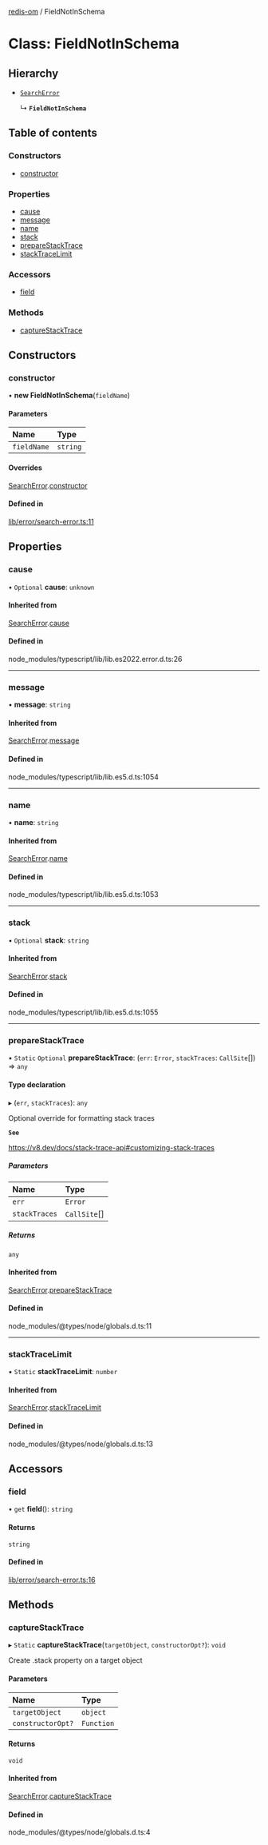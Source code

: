 [redis-om](../README.md) / FieldNotInSchema

# Class: FieldNotInSchema

## Hierarchy

- [`SearchError`](SearchError.md)

  ↳ **`FieldNotInSchema`**

## Table of contents

### Constructors

- [constructor](FieldNotInSchema.md#constructor)

### Properties

- [cause](FieldNotInSchema.md#cause)
- [message](FieldNotInSchema.md#message)
- [name](FieldNotInSchema.md#name)
- [stack](FieldNotInSchema.md#stack)
- [prepareStackTrace](FieldNotInSchema.md#preparestacktrace)
- [stackTraceLimit](FieldNotInSchema.md#stacktracelimit)

### Accessors

- [field](FieldNotInSchema.md#field)

### Methods

- [captureStackTrace](FieldNotInSchema.md#capturestacktrace)

## Constructors

### constructor

• **new FieldNotInSchema**(`fieldName`)

#### Parameters

| Name | Type |
| :------ | :------ |
| `fieldName` | `string` |

#### Overrides

[SearchError](SearchError.md).[constructor](SearchError.md#constructor)

#### Defined in

[lib/error/search-error.ts:11](https://github.com/redis/redis-om-node/blob/4f5798b/lib/error/search-error.ts#L11)

## Properties

### cause

• `Optional` **cause**: `unknown`

#### Inherited from

[SearchError](SearchError.md).[cause](SearchError.md#cause)

#### Defined in

node_modules/typescript/lib/lib.es2022.error.d.ts:26

___

### message

• **message**: `string`

#### Inherited from

[SearchError](SearchError.md).[message](SearchError.md#message)

#### Defined in

node_modules/typescript/lib/lib.es5.d.ts:1054

___

### name

• **name**: `string`

#### Inherited from

[SearchError](SearchError.md).[name](SearchError.md#name)

#### Defined in

node_modules/typescript/lib/lib.es5.d.ts:1053

___

### stack

• `Optional` **stack**: `string`

#### Inherited from

[SearchError](SearchError.md).[stack](SearchError.md#stack)

#### Defined in

node_modules/typescript/lib/lib.es5.d.ts:1055

___

### prepareStackTrace

▪ `Static` `Optional` **prepareStackTrace**: (`err`: `Error`, `stackTraces`: `CallSite`[]) => `any`

#### Type declaration

▸ (`err`, `stackTraces`): `any`

Optional override for formatting stack traces

**`See`**

https://v8.dev/docs/stack-trace-api#customizing-stack-traces

##### Parameters

| Name | Type |
| :------ | :------ |
| `err` | `Error` |
| `stackTraces` | `CallSite`[] |

##### Returns

`any`

#### Inherited from

[SearchError](SearchError.md).[prepareStackTrace](SearchError.md#preparestacktrace)

#### Defined in

node_modules/@types/node/globals.d.ts:11

___

### stackTraceLimit

▪ `Static` **stackTraceLimit**: `number`

#### Inherited from

[SearchError](SearchError.md).[stackTraceLimit](SearchError.md#stacktracelimit)

#### Defined in

node_modules/@types/node/globals.d.ts:13

## Accessors

### field

• `get` **field**(): `string`

#### Returns

`string`

#### Defined in

[lib/error/search-error.ts:16](https://github.com/redis/redis-om-node/blob/4f5798b/lib/error/search-error.ts#L16)

## Methods

### captureStackTrace

▸ `Static` **captureStackTrace**(`targetObject`, `constructorOpt?`): `void`

Create .stack property on a target object

#### Parameters

| Name | Type |
| :------ | :------ |
| `targetObject` | `object` |
| `constructorOpt?` | `Function` |

#### Returns

`void`

#### Inherited from

[SearchError](SearchError.md).[captureStackTrace](SearchError.md#capturestacktrace)

#### Defined in

node_modules/@types/node/globals.d.ts:4
